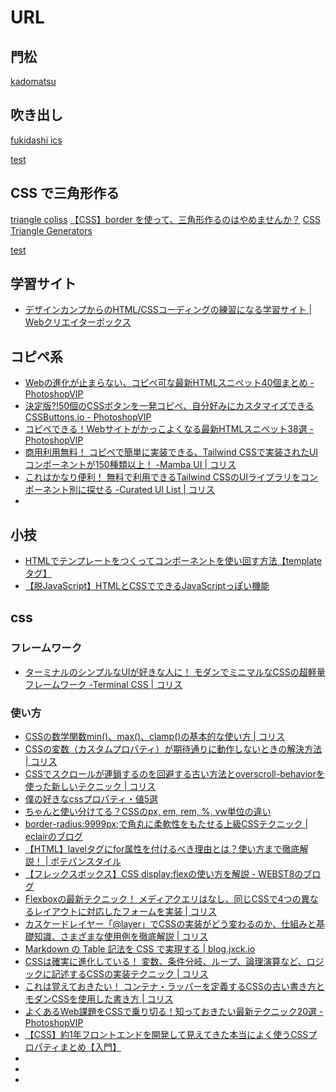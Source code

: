 # URL

## 門松

[kadomatsu](https://zenn.dev/pocopota/articles/27e75ddf707113)

## 吹き出し

[fukidashi ics](https://ics.media/entry/240425/#1-1-%E7%B7%9A%E5%8D%8A%E5%88%86%E3%81%AE%E3%83%95%E3%82%AD%E3%83%80%E3%82%B7)

[test](./exampleCSS.html)

## CSS で三角形作る

[triangle coliss](https://coliss.com/articles/build-websites/operation/css/css-triangle-shapes.html)
[【CSS】border を使って、三角形作るのはやめませんか？](https://qiita.com/degudegu2510/items/09f34d4b218c9df6bb57)
[CSS Triangle Generators](https://css-generators.com/triangle-shapes/)

[test](./exampleCSS.html)

## 学習サイト

- [デザインカンプからのHTML/CSSコーディングの練習になる学習サイト | Webクリエイターボックス](https://www.webcreatorbox.com/tech/coding-practice)


## コピペ系

- [Webの進化が止まらない、コピペ可な最新HTMLスニペット40個まとめ - PhotoshopVIP](https://photoshopvip.net/129895)
- [決定版?!50個のCSSボタンを一発コピペ、自分好みにカスタマイズできるCSSButtons.io - PhotoshopVIP](https://photoshopvip.net/132144)
- [コピペできる！Webサイトがかっこよくなる最新HTMLスニペット38選 - PhotoshopVIP](https://photoshopvip.net/134003)
- [商用利用無料！ コピペで簡単に実装できる、Tailwind CSSで実装されたUIコンポーネントが150種類以上！ -Mamba UI | コリス](https://coliss.com/articles/build-websites/operation/css/mamba-ui-tailwind-css-components.html)
- [これはかなり便利！ 無料で利用できるTailwind CSSのUIライブラリをコンポーネント別に探せる -Curated UI List | コリス](https://coliss.com/articles/build-websites/operation/work/browse-tailwind-css-free-components.html)
- 


## 小技

- [HTMLでテンプレートをつくってコンポーネントを使い回す方法【templateタグ】](https://zenn.dev/yurukei20/articles/209109e0178ea1)
- [【脱JavaScript】HTMLとCSSでできるJavaScriptっぽい機能](https://zenn.dev/yurukei20/articles/fb09545140a366)

## css

### フレームワーク

- [ターミナルのシンプルなUIが好きな人に！ モダンでミニマルなCSSの超軽量フレームワーク -Terminal CSS | コリス](https://coliss.com/articles/build-websites/operation/css/terminal-css.html)

### 使い方

- [CSSの数学関数min()、max()、clamp()の基本的な使い方 | コリス](https://coliss.com/articles/build-websites/operation/css/three-logical-css-functions-min-max-clamp.html)
- [CSSの変数（カスタムプロパティ）が期待通りに動作しないときの解決方法 | コリス](https://coliss.com/articles/build-websites/operation/css/solution-when-custom-properties-do-not-work.html)
- [CSSでスクロールが連鎖するのを回避する古い方法とoverscroll-behaviorを使った新しいテクニック | コリス](https://coliss.com/articles/build-websites/operation/css/prevent-scroll-chaining-overscroll-behavior.html)
- [僕の好きなcssプロパティ・値5選](https://zenn.dev/uemuragame5683/articles/2171c68acee06d)
- [ちゃんと使い分けてる？CSSのpx, em, rem, %, vw単位の違い](https://note.com/takamoso/n/nde1275183086)
- [border-radius:9999px;で角丸に柔軟性をもたせる上級CSSテクニック | eclairのブログ](https://eclair.blog/css-border-radius/)
- [【HTML】lavelタグにfor属性を付けるべき理由とは？使い方まで徹底解説！ | ポテパンスタイル](https://style.potepan.com/articles/20037.html)
- [【フレックスボックス】CSS display:flexの使い方を解説 - WEBST8のブログ](https://webst8.com/blog/css-flex/)
- [Flexboxの最新テクニック！ メディアクエリはなし、同じCSSで4つの異なるレイアウトに対応したフォームを実装 | コリス](https://coliss.com/articles/build-websites/operation/css/4-layouts-form-used-flexbox.html)
- [カスケードレイヤー「@layer」でCSSの実装がどう変わるのか、仕組みと基礎知識、さまざまな使用例を徹底解説 | コリス](https://coliss.com/articles/build-websites/operation/css/cascade-layers.html)
- [Markdown の Table 記法を CSS で実現する | blog.jxck.io](https://blog.jxck.io/entries/2022-03-06/markdown-style-table-css.html)
- [CSSは確実に進化している！ 変数、条件分岐、ループ、論理演算など、ロジックに記述するCSSの実装テクニック | コリス](https://coliss.com/articles/build-websites/operation/css/writing-logic-in-css.html)
- [これは覚えておきたい！ コンテナ・ラッパーを定義するCSSの古い書き方とモダンCSSを使用した書き方 | コリス](https://coliss.com/articles/build-websites/operation/css/defines-container-using-modern-css.html)
- [よくあるWeb課題をCSSで乗り切る！知っておきたい最新テクニック20選 - PhotoshopVIP](https://photoshopvip.net/134168)
- [【CSS】約1年フロントエンドを開発して見えてきた本当によく使うCSSプロパティまとめ【入門】](https://qiita.com/wataru86/items/f735b75738c072a3ed4c)
- []()
- []()
- []()


